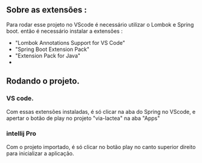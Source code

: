 
## Sobre as extensões : 
Para rodar esse projeto no VScode é  necessário utilizar o Lombok e Spring boot. 
então é necessário instalar a extensões : 
- "Lombok Annotations Support for VS Code"
- "Spring Boot Extension Pack"
- "Extension Pack for Java"
- 
## Rodando o projeto.
### VS code. 

Com essas extensões instaladas, é só clicar na aba do Spring no VScode, e apertar o botão de play no projeto "via-lactea" na aba "Apps"

### intellij Pro

Com o projeto importado, é só clicar no botão play  no canto superior direito para inicializar a aplicação.
